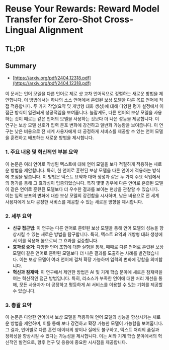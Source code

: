 # Reuse Your Rewards: Reward Model Transfer for Zero-Shot Cross-Lingual Alignment
## TL;DR
## Summary
- [https://arxiv.org/pdf/2404.12318.pdf](https://arxiv.org/pdf/2404.12318.pdf)

이 문서는 언어 모델을 다른 언어로 제로 샷 교차 언어적으로 정렬하는 새로운 방법을 제안합니다. 이 방법에서는 하나의 소스 언어에서 훈련된 보상 모델을 다른 목표 언어에 직접 적용합니다. 두 가지 작업(요약 및 개방형 대화 생성)에 대해 다양한 평가 설정에서 이 접근 방식이 일관되게 성공적임을 보여줍니다. 놀랍게도, 다른 언어의 보상 모델을 사용하는 것이 때로는 같은 언어의 모델을 사용하는 것보다 더 나은 성능을 제공합니다. 이 연구는 보상 모델 신호가 입력 분포 변화에 강건하고 일반화 가능함을 보여줍니다. 이 연구는 낮은 비용으로 전 세계 사용자에게 더 공정하게 서비스를 제공할 수 있는 언어 모델을 훈련하고 배포하는 새로운 방법을 제시합니다.

### 1. 주요 내용 및 혁신적인 부분 요약

이 논문은 여러 언어로 작성된 텍스트에 대해 언어 모델을 보다 적절하게 적용하는 새로운 방법을 제안합니다. 특히, 한 언어로 훈련된 보상 모델을 다른 언어에 적용하는 방식에 초점을 맞춥니다. 이 방법은 텍스트 요약과 대화 생성과 같은 두 가지 주요 작업에서의 평가를 통해 그 효과성이 입증되었습니다. 특히 몇몇 경우에 다른 언어로 훈련된 모델이 같은 언어로 훈련된 모델보다 더 우수한 결과를 보이는 현상을 관찰할 수 있습니다. 이는 입력 분포의 변화에 대한 보상 모델의 강건함을 시사하며, 낮은 비용으로 전 세계 사용자에게 보다 공정한 서비스를 제공할 수 있는 새로운 방향을 제시합니다.

### 2. 세부 요약

- **신규 접근법**: 이 연구는 다른 언어로 훈련된 보상 모델을 통해 언어 모델의 성능을 향상시킬 수 있는 새로운 방법을 탐구합니다. 특히, 텍스트 요약과 개방형 대화 생성에서 이를 적용해 봄으로써 그 효과를 검증합니다.
- **효과성 증거**: 다양한 언어 조합에 대한 실험을 통해, 때때로 다른 언어로 훈련된 보상 모델이 같은 언어로 훈련된 모델보다 더 나은 결과를 도출하는 사례를 발견했습니다. 이는 보상 모델이 여러 언어에 걸쳐 확장 가능하며 입력의 변화에 강함을 의미합니다.
- **혁신과 잠재력**: 이 연구에서 제안한 방법은 AI 및 기계 학습 분야에 새로운 잠재력을 여는 혁신적인 접근 방법입니다. 특히, 리소스가 부족한 언어에 대한 처리 개선을 통해, 모든 사용자가 더 공정하고 평등하게 AI 서비스를 이용할 수 있는 기회를 제공할 수 있습니다.

### 3. 총괄 요약

이 논문은 다양한 언어에서 보상 모델을 적용하여 언어 모델의 성능을 향상시키는 새로운 방법을 제안하며, 이를 통해 보다 강건하고 확장 가능한 모델이 가능함을 보여줍니다. 그 결과, 언어별로 다른 훈련 데이터의 양이나 질에도 불구하고, 텍스트 처리의 품질과 정확성을 향상시킬 수 있다는 가능성을 제시합니다. 이는 AI와 기계 학습 분야에서의 혁신적인 발전으로, 향후 연구 및 응용에 중요한 시사점을 제공합니다.